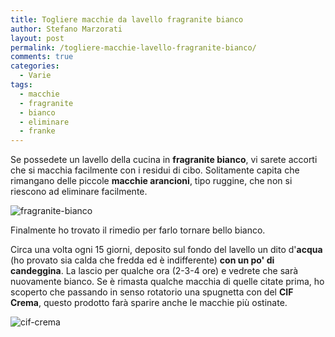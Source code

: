 ```yaml
---
title: Togliere macchie da lavello fragranite bianco
author: Stefano Marzorati
layout: post
permalink: /togliere-macchie-lavello-fragranite-bianco/
comments: true
categories:
  - Varie
tags:
  - macchie
  - fragranite
  - bianco
  - eliminare
  - franke
---
```


Se possedete un lavello della cucina in <strong>fragranite bianco</strong>, vi sarete accorti che si macchia facilmente con i residui di cibo.
Solitamente capita che rimangano delle piccole <strong>macchie arancioni</strong>, tipo ruggine, che non si riescono ad eliminare facilmente.   

![fragranite-bianco](http://blog.bagnoitaliano.it/wp-content/uploads/Catalogo-Plados-2012-4.jpg)   

Finalmente ho trovato il rimedio per farlo tornare bello bianco.

Circa una volta ogni 15 giorni, deposito sul fondo del lavello un dito d'<strong>acqua</strong> (ho provato sia calda che fredda ed è indifferente) <strong>con un po' di candeggina</strong>.
La lascio per qualche ora (2-3-4 ore) e vedrete che sarà nuovamente bianco.
Se è rimasta qualche macchia di quelle citate prima, ho scoperto che passando in senso rotatorio una spugnetta con del <strong>CIF Crema</strong>, questo prodotto farà sparire anche le macchie più ostinate.   

![cif-crema](http://www.baspesa.it/759-large_default/cif-crema-limone.jpg)
